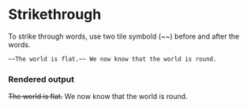 # Strikethrough

To strike through words, use two tile symbold (~~) before and after the words.

```md
~~The world is flat.~~ We now know that the world is round.
```

### Rendered output

~~The world is flat.~~ We now know that the world is round.
